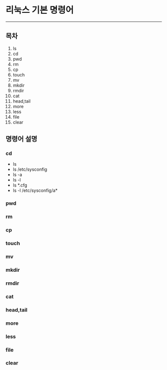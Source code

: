 # 리눅스 기본 명령어
---

## 목차

1. ls
2. cd
3. pwd
4. rm
5. cp
6. touch
7. mv
8. mkdir
9. rmdir
10. cat
11. head,tail
12. more
13. less
14. file
15. clear


## 명령어 설명

### cd
- ls
- ls /etc/sysconfig
- ls -a
- ls -l
- ls *.cfg
- ls -l /etc/sysconfig/a*
### pwd
### rm
### cp
### touch
### mv
### mkdir
### rmdir
### cat
### head,tail
### more
### less
### file
### clear



